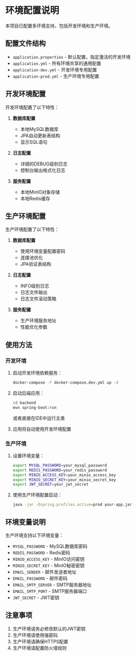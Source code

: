 # 环境配置说明

本项目已配置多环境支持，包括开发环境和生产环境。

## 配置文件结构

- `application.properties` - 默认配置，指定激活的开发环境
- `application.yml` - 所有环境共享的通用配置
- `application-dev.yml` - 开发环境专用配置
- `application-prod.yml` - 生产环境专用配置

## 开发环境配置

开发环境配置了以下特性：

1. **数据库配置**
   - 本地MySQL数据库
   - JPA自动更新表结构
   - 显示SQL语句

2. **日志配置**
   - 详细的DEBUG级别日志
   - 控制台输出格式化日志

3. **服务配置**
   - 本地MinIO对象存储
   - 本地Redis缓存

## 生产环境配置

生产环境配置了以下特性：

1. **数据库配置**
   - 使用环境变量配置密码
   - 连接池优化
   - JPA验证表结构

2. **日志配置**
   - INFO级别日志
   - 日志文件输出
   - 日志文件滚动策略

3. **服务配置**
   - 生产环境服务地址
   - 性能优化参数

## 使用方法

### 开发环境

1. 启动开发环境依赖服务：
   ```bash
   docker-compose -f docker-compose.dev.yml up -d
   ```

2. 启动后端应用：
   ```bash
   cd backend
   mvn spring-boot:run
   ```
   或者直接在IDE中运行主类

3. 应用将自动使用开发环境配置

### 生产环境

1. 设置环境变量：
   ```bash
   export MYSQL_PASSWORD=your_mysql_password
   export REDIS_PASSWORD=your_redis_password
   export MINIO_ACCESS_KEY=your_minio_access_key
   export MINIO_SECRET_KEY=your_minio_secret_key
   export JWT_SECRET=your_jwt_secret
   ```

2. 使用生产环境配置启动：
   ```bash
   java -jar -Dspring.profiles.active=prod your-app.jar
   ```

## 环境变量说明

生产环境支持以下环境变量：

- `MYSQL_PASSWORD` - MySQL数据库密码
- `REDIS_PASSWORD` - Redis密码
- `MINIO_ACCESS_KEY` - MinIO访问密钥
- `MINIO_SECRET_KEY` - MinIO秘密密钥
- `EMAIL_SENDER` - 邮件发送者地址
- `EMAIL_PASSWORD` - 邮件密码
- `EMAIL_SMTP_SERVER` - SMTP服务器地址
- `EMAIL_SMTP_PORT` - SMTP服务器端口
- `JWT_SECRET` - JWT密钥

## 注意事项

1. 生产环境请务必修改默认的JWT密钥
2. 生产环境请使用强密码
3. 生产环境请确保HTTPS配置
4. 生产环境请配置防火墙规则